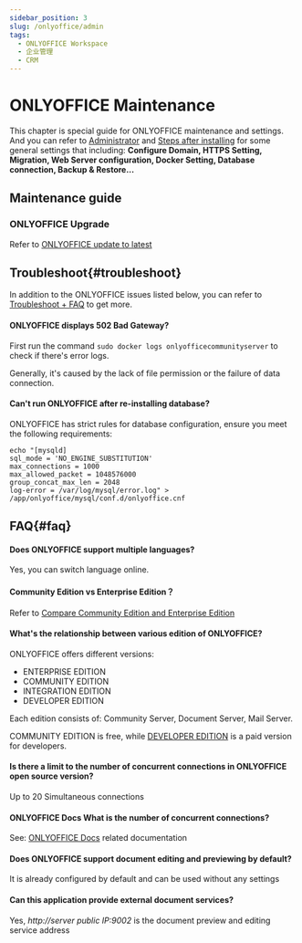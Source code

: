 ```yaml
---
sidebar_position: 3
slug: /onlyoffice/admin
tags:
  - ONLYOFFICE Workspace
  - 企业管理
  - CRM
---
```


# ONLYOFFICE Maintenance

This chapter is special guide for ONLYOFFICE maintenance and settings. And you can refer to [Administrator](../administrator) and [Steps after installing](../install/setup) for some general settings that including: **Configure Domain, HTTPS Setting, Migration, Web Server configuration, Docker Setting, Database connection, Backup & Restore...**  

## Maintenance guide

### ONLYOFFICE  Upgrade

Refer to [ONLYOFFICE update to latest](https://helpcenter.onlyoffice.com/administration/control-panel-update.aspx)

## Troubleshoot{#troubleshoot}

In addition to the ONLYOFFICE issues listed below, you can refer to [Troubleshoot + FAQ](../troubleshoot) to get more.  

#### ONLYOFFICE displays 502 Bad Gateway?

First run the command `sudo docker logs onlyofficecommunityserver` to check if there's error logs.  

Generally, it's caused by the lack of file permission or the failure of data connection.

#### Can't run ONLYOFFICE after re-installing database?

ONLYOFFICE has strict rules for database configuration, ensure you meet the following requirements:

```
echo "[mysqld]
sql_mode = 'NO_ENGINE_SUBSTITUTION'
max_connections = 1000
max_allowed_packet = 1048576000
group_concat_max_len = 2048
log-error = /var/log/mysql/error.log" > /app/onlyoffice/mysql/conf.d/onlyoffice.cnf
```

## FAQ{#faq}

#### Does ONLYOFFICE support multiple languages?

Yes, you can switch language online.

#### Community Edition vs Enterprise Edition？

Refer to [Compare Community Edition and Enterprise Edition](https://github.com/ONLYOFFICE/CommunityServer#compare-community-edition-and-enterprise-edition)

#### What's the relationship between various edition of ONLYOFFICE?

ONLYOFFICE offers different versions:

* ENTERPRISE EDITION
* COMMUNITY EDITION
* INTEGRATION EDITION
* DEVELOPER EDITION

Each edition consists of: Community Server, Document Server, Mail Server.  

COMMUNITY EDITION is free, while [DEVELOPER EDITION](https://www.onlyoffice.com/en/developer-edition-prices.aspx) is a paid version for developers.

#### Is there a limit to the number of concurrent connections in ONLYOFFICE open source version?

Up to 20 Simultaneous connections

#### ONLYOFFICE Docs What is the number of concurrent connections?

See: [ONLYOFFICE Docs](../onlyofficedocs/admin#onlyofficedocsmaxconn) related documentation

#### Does ONLYOFFICE support document editing and previewing by default?

It is already configured by default and can be used without any settings

#### Can this application provide external document services?

Yes, *http://server public IP:9002* is the document preview and editing service address

